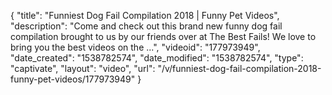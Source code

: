 {
    "title": "Funniest Dog Fail Compilation 2018 | Funny Pet Videos",
    "description": "Come and check out this brand new funny dog fail compilation brought to us by our friends over at The Best Fails! We love to bring you the best videos on the ...",
    "videoid": "177973949",
    "date_created": "1538782574",
    "date_modified": "1538782574",
    "type": "captivate",
    "layout": "video",
    "url": "\/v\/funniest-dog-fail-compilation-2018-funny-pet-videos\/177973949"
}